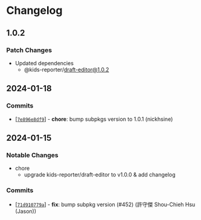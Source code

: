 # Changelog

## 1.0.2

### Patch Changes

- Updated dependencies
  - @kids-reporter/draft-editor@1.0.2

## 2024-01-18

### Commits

- \[[`7e896e8df9`](https://github.com/kids-reporter/kids-reporter-monorepo/commit/7e896e8df9)] - **chore**: bump subpkgs version to 1.0.1 (nickhsine)

## 2024-01-15

### Notable Changes

- chore
  - upgrade kids-reporter/draft-editor to v1.0.0 & add changelog

### Commits

- \[[`71d910779a`](https://github.com/kids-reporter/cms-core/commit/71d910779a)] - **fix**: bump subpkg version (#452) (許守傑 Shou-Chieh Hsu (Jason))
